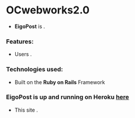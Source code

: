 # OCwebworks2.0

- **EigoPost** is .

### Features:

- Users .

### Technologies used:

- Built on the **Ruby on Rails** Framework


### EigoPost is up and running on Heroku [here](http://eigopost.herokuapp.com)


- This site .
